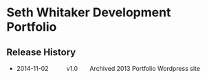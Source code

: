 # Seth Whitaker Development Portfolio

## Release History
 * 2014-11-02   v1.0  Archived 2013 Portfolio Wordpress site
